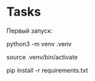 # Tasks
Первый запуск:

python3 -m venv .venv

source .venv/bin/activate

pip install -r requirements.txt 
